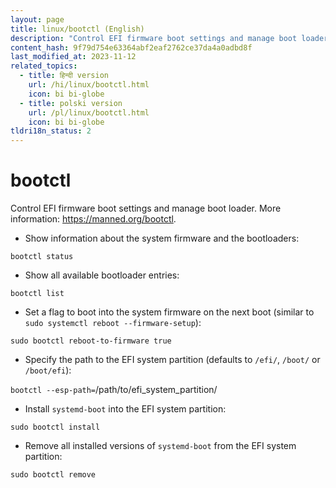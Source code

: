 ```yaml
---
layout: page
title: linux/bootctl (English)
description: "Control EFI firmware boot settings and manage boot loader."
content_hash: 9f79d754e63364abf2eaf2762ce37da4a0adbd8f
last_modified_at: 2023-11-12
related_topics:
  - title: हिन्दी version
    url: /hi/linux/bootctl.html
    icon: bi bi-globe
  - title: polski version
    url: /pl/linux/bootctl.html
    icon: bi bi-globe
tldri18n_status: 2
---
```

# bootctl

Control EFI firmware boot settings and manage boot loader.
More information: <https://manned.org/bootctl>.

- Show information about the system firmware and the bootloaders:

`bootctl status`

- Show all available bootloader entries:

`bootctl list`

- Set a flag to boot into the system firmware on the next boot (similar to `sudo systemctl reboot --firmware-setup`):

`sudo bootctl reboot-to-firmware true`

- Specify the path to the EFI system partition (defaults to `/efi/`, `/boot/` or `/boot/efi`):

`bootctl --esp-path=`<span class="tldr-var badge badge-pill bg-dark-lm bg-white-dm text-white-lm text-dark-dm font-weight-bold">/path/to/efi_system_partition/</span>

- Install `systemd-boot` into the EFI system partition:

`sudo bootctl install`

- Remove all installed versions of `systemd-boot` from the EFI system partition:

`sudo bootctl remove`
